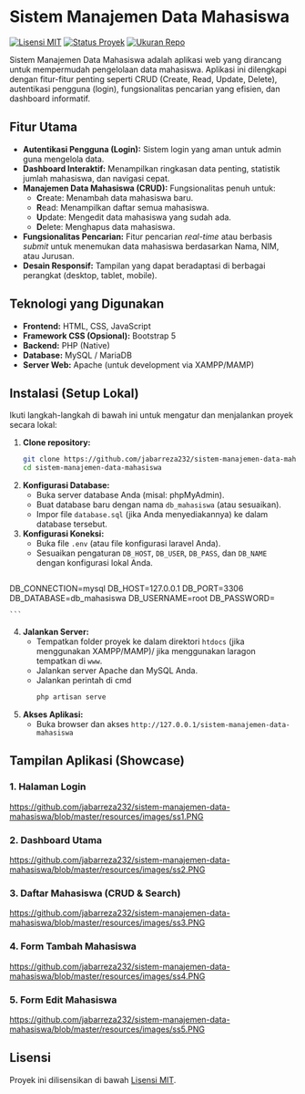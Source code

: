 # Sistem Manajemen Data Mahasiswa

[![Lisensi MIT](https://img.shields.io/badge/Lisensi-MIT-green.svg)](https://opensource.org/licenses/MIT)
[![Status Proyek](https://img.shields.io/badge/Status-Aktif-brightgreen.svg)](https://github.com/jabarreza232/sistem-manajemen-data-mahasiswa)
[![Ukuran Repo](https://img.shields.io/github/repo-size/jabarreza232/sistem-manajemen-data-mahasiswa?label=Ukuran%20Repo)](https://github.com/jabarreza232/sistem-manajemen-data-mahasiswa)

Sistem Manajemen Data Mahasiswa adalah aplikasi web yang dirancang untuk mempermudah pengelolaan data mahasiswa. Aplikasi ini dilengkapi dengan fitur-fitur penting seperti CRUD (Create, Read, Update, Delete), autentikasi pengguna (login), fungsionalitas pencarian yang efisien, dan dashboard informatif.

## Fitur Utama

* **Autentikasi Pengguna (Login):** Sistem login yang aman untuk admin guna mengelola data.
* **Dashboard Interaktif:** Menampilkan ringkasan data penting, statistik jumlah mahasiswa, dan navigasi cepat.
* **Manajemen Data Mahasiswa (CRUD):** Fungsionalitas penuh untuk:
    * **C**reate: Menambah data mahasiswa baru.
    * **R**ead: Menampilkan daftar semua mahasiswa.
    * **U**pdate: Mengedit data mahasiswa yang sudah ada.
    * **D**elete: Menghapus data mahasiswa.
* **Fungsionalitas Pencarian:** Fitur pencarian *real-time* atau berbasis *submit* untuk menemukan data mahasiswa berdasarkan Nama, NIM, atau Jurusan.
* **Desain Responsif:** Tampilan yang dapat beradaptasi di berbagai perangkat (desktop, tablet, mobile).

## Teknologi yang Digunakan

* **Frontend:** HTML, CSS, JavaScript
* **Framework CSS (Opsional):** Bootstrap 5
* **Backend:** PHP (Native)
* **Database:** MySQL / MariaDB
* **Server Web:** Apache (untuk development via XAMPP/MAMP)

## Instalasi (Setup Lokal)

Ikuti langkah-langkah di bawah ini untuk mengatur dan menjalankan proyek secara lokal:

1.  **Clone repository:**
    ```bash
    git clone https://github.com/jabarreza232/sistem-manajemen-data-mahasiswa.git
    cd sistem-manajemen-data-mahasiswa
    ```
2.  **Konfigurasi Database:**
    * Buka server database Anda (misal: phpMyAdmin).
    * Buat database baru dengan nama `db_mahasiswa` (atau sesuaikan).
    * Impor file `database.sql` (jika Anda menyediakannya) ke dalam database tersebut.
3.  **Konfigurasi Koneksi:**
    * Buka file `.env` (atau file konfigurasi laravel Anda).
    * Sesuaikan pengaturan `DB_HOST`, `DB_USER`, `DB_PASS`, dan `DB_NAME` dengan konfigurasi lokal Anda.
    ```php
 DB_CONNECTION=mysql
DB_HOST=127.0.0.1
DB_PORT=3306
DB_DATABASE=db_mahasiswa
DB_USERNAME=root
DB_PASSWORD=

    ```
4.  **Jalankan Server:**
    * Tempatkan folder proyek ke dalam direktori `htdocs` (jika menggunakan XAMPP/MAMP)/ jika menggunakan laragon tempatkan di `www`.
    * Jalankan server Apache dan MySQL Anda.
    * Jalankan perintah di cmd
         ```bash
        php artisan serve
         ```
5.  **Akses Aplikasi:**
    * Buka browser dan akses `http://127.0.0.1/sistem-manajemen-data-mahasiswa`

## Tampilan Aplikasi (Showcase)

### 1. Halaman Login
https://github.com/jabarreza232/sistem-manajemen-data-mahasiswa/blob/master/resources/images/ss1.PNG
### 2. Dashboard Utama
https://github.com/jabarreza232/sistem-manajemen-data-mahasiswa/blob/master/resources/images/ss2.PNG
### 3. Daftar Mahasiswa (CRUD & Search)
https://github.com/jabarreza232/sistem-manajemen-data-mahasiswa/blob/master/resources/images/ss3.PNG
### 4. Form Tambah Mahasiswa
https://github.com/jabarreza232/sistem-manajemen-data-mahasiswa/blob/master/resources/images/ss4.PNG
### 5. Form Edit Mahasiswa
https://github.com/jabarreza232/sistem-manajemen-data-mahasiswa/blob/master/resources/images/ss5.PNG
## Lisensi

Proyek ini dilisensikan di bawah [Lisensi MIT](LICENSE).
